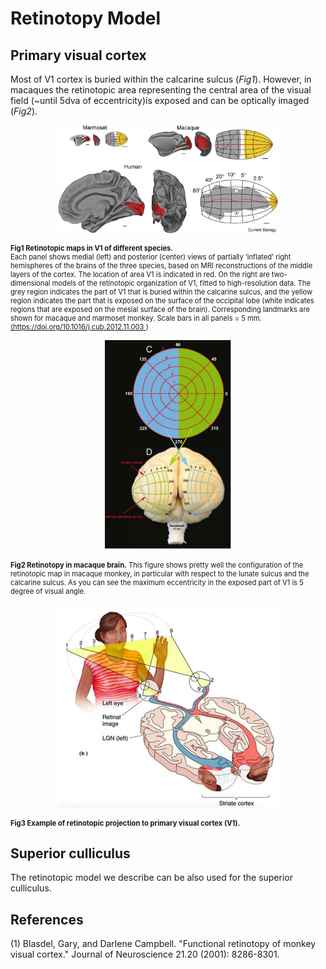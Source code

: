 
# Retinotopy Model

## Primary visual cortex
Most of V1 cortex is buried within the calcarine sulcus (*Fig1*). However, in macaques the retinotopic area representing the central area of the visual field (~until 5dva of eccentricity)is exposed and can be optically imaged (*Fig2*).

<p align="center">
<img src="./figures/retino3D.jpg" width="70%">
</p>

<p style="font-size:80%;" title="legend">
 <b>Fig1 Retinotopic maps in V1 of different species.</b> <br>
 Each panel shows medial (left) and posterior (center) views of partially ‘inflated’ right hemispheres of the brains of the three species, based on MRI reconstructions of the middle layers of the cortex. The location of area V1 is indicated in red. On the right are two-dimensional models of the retinotopic organization of V1, fitted to high-resolution data. The grey region indicates the part of V1 that is buried within the calcarine sulcus, and the yellow region indicates the part that is exposed on the surface of the occipital lobe (white indicates regions that are exposed on the mesial surface of the brain). Corresponding landmarks are shown for macaque and marmoset monkey. Scale bars in all panels = 5 mm. <a href="https://doi.org/10.1016/j.cub.2012.11.003"> (https://doi.org/10.1016/j.cub.2012.11.003 </a>)
</p>


<p align="center">
<img src="./figures/Retinotopy.png" width="40%">
</p>

<p style="font-size:80%;" title="legend">
 <b>Fig2 Retinotopy in macaque brain.</b> This figure shows pretty well the configuration of the retinotopic map in macaque monkey, in particular with respect to the lunate sulcus and the calcarine sulcus. As you can see the maximum eccentricity in the exposed part of V1 is 5 degree of visual angle.<br>
 </p>


<p align="center">
<img src="./figures/retinoWoman.png" width="70%">
</p>

<p style="font-size:80%;" title="legend">
 <b>Fig3 Example of retinotopic projection to primary visual cortex (V1).</b> <br>
 </p>






## Superior culliculus
The retinotopic model we describe can be also used for the superior culliculus.

## References
(1) Blasdel, Gary, and Darlene Campbell. "Functional retinotopy of monkey visual cortex." Journal of Neuroscience 21.20 (2001): 8286-8301.
